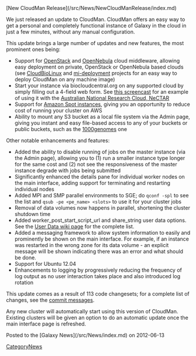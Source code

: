 <div class='newsItemHeader'>[New CloudMan Release](/src/News/NewCloudManRelease/index.md)</div>

We just released an update to CloudMan. CloudMan offers an easy way to get a personal and completely functional instance of Galaxy in the cloud in just a few minutes, without any manual configuration.

This update brings a large number of updates and new features, the most prominent ones being:
* Support for [OpenStack](/src/CloudMan/OpenStack/index.md) and [OpenNebula](/src/CloudMan/OpenNebula/index.md) cloud middleware, allowing easy deployment on private, OpenStack or OpenNebula based clouds (see [CloudBioLinux](https://github.com/chapmanb/cloudbiolinux) and [mi-deployment](https://bitbucket.org/afgane/mi-deployment/) projects for an easy way to deploy CloudMan on any machine image)
* Start your instance via biocloudcentral.org on any supported cloud by simply filling out a 4-field web form. See [this screencast](http://www.youtube.com/watch?v=AKu_CbbgEj0) for an example of using it with the [Australian National Research Cloud, NeCTAR](http://nectar.org.au/research-cloud)
* Support for [Amazon Spot instances](http://aws.amazon.com/ec2/spot-instances/), giving you an opportunity to reduce cost of running your cluster on AWS
* Ability to mount any S3 bucket as a local file system via the Admin page, giving you instant and easy file-based access to any of your buckets or public buckets, such as the [1000genomes](http://aws.amazon.com/datasets/4383) one

Other notable enhancements and features:
* Added the ability to disable running of jobs on the master instance (via the Admin page), allowing you to (1) run a smaller instance type longer for the same cost and (2) not see the responsiveness of the master instance degrade with jobs being submitted
* Significantly enhanced the details pane for individual worker nodes on the main interface, adding support for terminating and restarting individual nodes
* Added MPI and SMP parallel environments to SGE; do `qconf -spl` to see the list and `qsub -pe <pe_name> <slots>` to use it for your cluster jobs
* Removal of data volumes now happens in parallel, shortening the cluster shutdown time 
* Added worker_post_start_script_url and share_string user data options. See the [User Data wiki page](/src/CloudMan/UserData/index.md) for the complete list.
* Added a messaging framework to allow system information to easily and prominently be shown on the main interface. For example, if an instance was restarted in the wrong zone for its data volume - an explicit message will be shown indicating there was an error and what should be done.
* Support for Ubuntu 12.04
* Enhancements to logging by progressively reducing the frequency of log output as no user interaction takes place and also introduced log rotation

This update comes as a result of 113 code changesets; for a complete list of changes, see the [commit messages](https://bitbucket.org/galaxy/cloudman/changesets/tip/151%3A263). 

Any new cluster will automatically start using this version of CloudMan. Existing clusters will be given an option to do an automatic update once the main interface page is refreshed.

<div class='newsItemFooter'>Posted to the [Galaxy News](/src/News/index.md) on 2012-06-13</div>

[CategoryNews](/src/CategoryNews/index.md)
